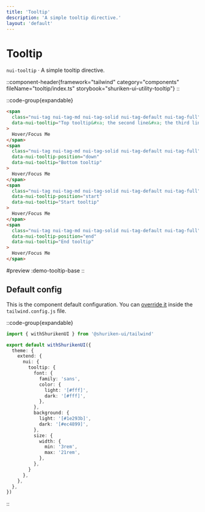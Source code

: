 ```yaml
---
title: 'Tooltip'
description: 'A simple tooltip directive.'
layout: 'default'
---
```


# Tooltip

`nui-tooltip` · A simple tooltip directive.

::component-header{framework="tailwind" category="components" fileName="tooltip/index.ts" storybook="shuriken-ui-utility-tooltip"}
::

::code-group{expandable}

```html [demo-tooltip-base.html]
<span 
  class="nui-tag nui-tag-md nui-tag-solid nui-tag-default nui-tag-full"
  data-nui-tooltip="Top tooltip&#xa; the second line&#xa; the third line"
>
  Hover/Focus Me
</span>
<span 
  class="nui-tag nui-tag-md nui-tag-solid nui-tag-default nui-tag-full"
  data-nui-tooltip-position="down"
  data-nui-tooltip="Bottom tooltip"
>
  Hover/Focus Me
</span>
<span 
  class="nui-tag nui-tag-md nui-tag-solid nui-tag-default nui-tag-full"
  data-nui-tooltip-position="start"
  data-nui-tooltip="Start tooltip"
>
  Hover/Focus Me
</span>
<span 
  class="nui-tag nui-tag-md nui-tag-solid nui-tag-default nui-tag-full"
  data-nui-tooltip-position="end"
  data-nui-tooltip="End tooltip"
>
  Hover/Focus Me
</span>
```

#preview
:demo-tooltip-base
::

## Default config

This is the component default configuration. You can [override it](/docs/tailwind/theming/configuration) inside the `tailwind.config.js` file.

::code-group{expandable}

```ts [tailwind.config.ts]
import { withShurikenUI } from '@shuriken-ui/tailwind'

export default withShurikenUI({
  theme: {
    extend: {
      nui: {
        tooltip: {
          font: {
            family: 'sans',
            color: {
              light: '[#fff]',
              dark: '[#fff]',
            },
          },
          background: {
            light: '[#1e293b]',
            dark: '[#ec4899]',
          },
          size: {
            width: {
              min: '3rem',
              max: '21rem',
            },
          },
        }
      },
    },
  },
})
```
::